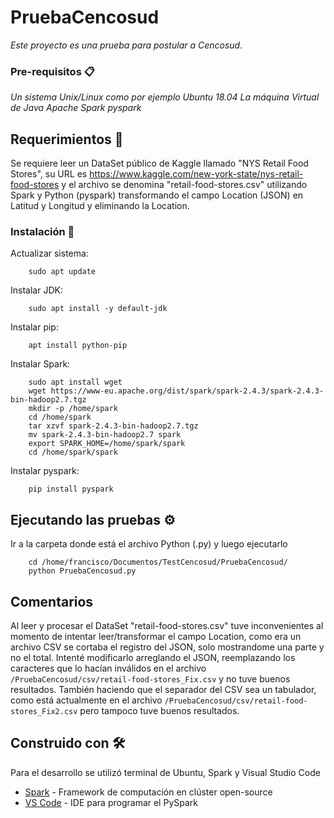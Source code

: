 # PruebaCencosud
_Este proyecto es una prueba para postular a Cencosud._

### Pre-requisitos 📋

_Un sistema Unix/Linux como por ejemplo Ubuntu 18.04_
_La máquina Virtual de Java_
_Apache Spark_
_pyspark_

## Requerimientos 🚀

Se requiere leer un DataSet público de Kaggle llamado "NYS Retail Food Stores", su URL es https://www.kaggle.com/new-york-state/nys-retail-food-stores y el archivo se denomina "retail-food-stores.csv" utilizando Spark y Python (pyspark) transformando el campo Location (JSON) en Latitud y Longitud y eliminando la Location.

### Instalación 🔧

Actualizar sistema:
```
    sudo apt update
```
Instalar JDK:
```
    sudo apt install -y default-jdk
```
Instalar pip:
```
    apt install python-pip
```
Instalar Spark:
```
    sudo apt install wget
    wget https://www-eu.apache.org/dist/spark/spark-2.4.3/spark-2.4.3-bin-hadoop2.7.tgz
    mkdir -p /home/spark
    cd /home/spark
    tar xzvf spark-2.4.3-bin-hadoop2.7.tgz
    mv spark-2.4.3-bin-hadoop2.7 spark
    export SPARK_HOME=/home/spark/spark
    cd /home/spark/spark
```
Instalar pyspark:
```
    pip install pyspark
```

## Ejecutando las pruebas ⚙️

Ir a la carpeta donde está el archivo Python (.py) y luego ejecutarlo
```
    cd /home/francisco/Documentos/TestCencosud/PruebaCencosud/
    python PruebaCencosud.py
```

## Comentarios
Al leer y procesar el DataSet "retail-food-stores.csv" tuve inconvenientes al momento de intentar leer/transformar el campo Location, como era un archivo CSV se cortaba el registro del JSON, solo mostrandome una parte y no el total.
Intenté modificarlo arreglando el JSON, reemplazando los caracteres que lo hacían inválidos en el archivo ```/PruebaCencosud/csv/retail-food-stores_Fix.csv``` y no tuve buenos resultados. También haciendo que el separador del CSV sea un tabulador, como está actualmente en el archivo ```/PruebaCencosud/csv/retail-food-stores_Fix2.csv``` pero tampoco tuve buenos resultados.


## Construido con 🛠️

Para el desarrollo se utilizó terminal de Ubuntu, Spark y Visual Studio Code
* [Spark](https://spark.apache.org/) - Framework de computación en clúster open-source
* [VS Code](https://code.visualstudio.com/) - IDE para programar el PySpark
